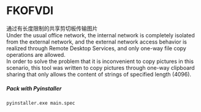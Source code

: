 # FKOFVDI
通过有长度限制的共享剪切板传输图片  
Under the usual office network, the internal network is completely isolated from the external network, and the external network access behavior is realized through Remote Desktop Services, and only one-way file copy operations are allowed.  
In order to solve the problem that it is inconvenient to copy pictures in this scenario, this tool was written to copy pictures through one-way clipboard sharing that only allows the content of strings of specified length (4096).

##### Pack with Pyinstaller 
```shell
pyinstaller.exe main.spec
```
